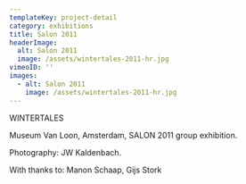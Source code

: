 ```yaml
---
templateKey: project-detail
category: exhibitions
title: Salon 2011
headerImage:
  alt: Salon 2011
  image: /assets/wintertales-2011-hr.jpg
vimeoID: ''
images:
  - alt: Salon 2011
    image: /assets/wintertales-2011-hr.jpg
---
```

WINTERTALES

Museum Van Loon, Amsterdam, SALON 2011 group exhibition.

Photography: JW Kaldenbach.

With thanks to: Manon Schaap, Gijs Stork
